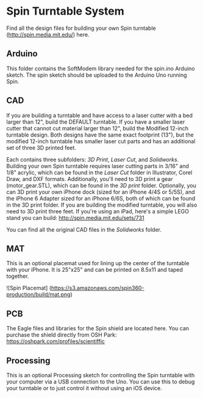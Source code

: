 # Spin Turntable System

Find all the design files for building your own Spin turntable (http://spin.media.mit.edu/) here.

## Arduino

This folder contains the SoftModem library needed for the spin.ino Arduino sketch.  The spin sketch should be uploaded to the Arduino Uno running Spin.

## CAD

If you are building a turntable and have access to a laser cutter with a bed larger than 12", build the DEFAULT turntable.  If you have a smaller laser cutter that cannot cut material larger than 12", build the Modified 12-inch turntable design.  Both designs have the same exact footprint (13"), but the modified 12-inch turntable has smaller laser cut parts and has an additional set of three 3D printed feet.

Each contains three subfolders: _3D Print_, _Laser Cut_, and _Solidworks_.  Building your own Spin turntable requires laser cutting parts in 3/16" and 1/8" acrylic, which can be found in the _Laser Cut_ folder in Illustrator, Corel Draw, and DXF formats.  Additionally, you'll need to 3D print a gear (motor_gear.STL), which can be found in the _3D print_ folder.  Optionally, you can 3D print your own iPhone dock (sized for an iPhone 4/4S or 5/5S), and the iPhone 6 Adapter sized for an iPhone 6/6S, both of which can be found in the 3D print folder.  If you are building the modified turntable, you will also need to 3D print three feet.  If you're using an iPad, here's a simple LEGO stand you can build: http://spin.media.mit.edu/sets/731

You can find all the original CAD files in the _Solidworks_ folder.

## MAT

This is an optional placemat used for lining up the center of the turntable with your iPhone.  It is 25"x25" and can be printed on 8.5x11 and taped together.

![Spin Placemat]
(https://s3.amazonaws.com/spin360-production/build/mat.png)

## PCB

The Eagle files and libraries for the Spin shield are located here.  You can purchase the shield directly from OSH Park: https://oshpark.com/profiles/scientiffic

## Processing

This is an optional Processing sketch for controlling the Spin turntable with your computer via a USB connection to the Uno.  You can use this to debug your turntable or to just control it without using an iOS device.
